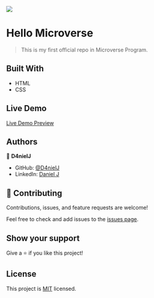 ![](https://img.shields.io/badge/Microverse-blueviolet)

# Hello Microverse

> This is my first official repo in Microverse Program.

## Built With

- HTML
- CSS

## Live Demo

[Live Demo Preview](https://d4nielj.github.io/hello-microverse/)

## Authors

👤 **D4nielJ**

- GitHub: [@D4nielJ](https://github.com/D4nielJ)
- LinkedIn: [Daniel J](https://www.linkedin.com/in/daniel-djm/)

## 🤝 Contributing

Contributions, issues, and feature requests are welcome!

Feel free to check and add issues to the [issues page](../../issues/).

## Show your support

Give a ⭐️ if you like this project!

## License

This project is [MIT](./MIT.md) licensed.
